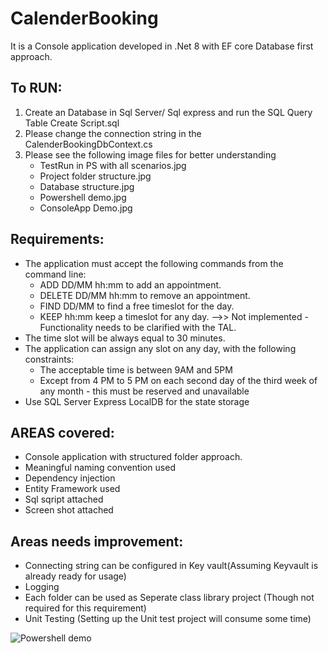 # CalenderBooking
It is a Console application developed in .Net 8 with EF core Database first approach. 

To RUN:
------------
1. Create an Database in Sql Server/ Sql express   and run the SQL Query Table Create Script.sql
2. Please change the connection string in the CalenderBookingDbContext.cs
3. Please see the following image files for better understanding
   - TestRun in PS with all scenarios.jpg
   - Project folder structure.jpg
   - Database structure.jpg
   - Powershell demo.jpg
   - ConsoleApp Demo.jpg



Requirements:
-------------
- The application must accept the following commands from the command line: 
  - ADD DD/MM hh:mm to add an appointment.
  - DELETE DD/MM hh:mm to remove an appointment.
  - FIND DD/MM to find a free timeslot for the day.
  - KEEP hh:mm keep a timeslot for any day. -->> Not implemented - Functionality needs to be clarified with the TAL.
- The time slot will be always equal to 30 minutes.
- The application can assign any slot on any day, with the following constraints:
  - The acceptable time is between 9AM and 5PM
  - Except from 4 PM to 5 PM on each second day of the third week of any month - this must be reserved and unavailable
- Use SQL Server Express LocalDB for the state storage



AREAS covered:
------------------
- Console application with structured folder approach.
- Meaningful naming convention used
- Dependency injection
- Entity Framework used
- Sql sqript attached 
- Screen shot attached



Areas needs improvement:
--------------------------
- Connecting string can be configured in Key vault(Assuming Keyvault is already ready for usage)
- Logging
- Each folder can be used as Seperate class library project (Though not required for this requirement)
- Unit Testing (Setting up the Unit test project will consume some time)

![Powershell demo](https://github.com/sivakumarss/CalenderBooking/assets/20783701/de88b600-e3e6-459d-95eb-0e6a7ec910d9)
